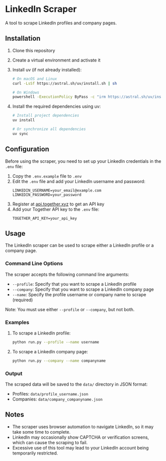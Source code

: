 # LinkedIn Scraper

A tool to scrape LinkedIn profiles and company pages.

## Installation

1. Clone this repository
2. Create a virtual environment and activate it
3. Install uv (if not already installed):

   ```bash
   # On macOS and Linux
   curl -LsSf https://astral.sh/uv/install.sh | sh

   # On Windows
   powershell -ExecutionPolicy ByPass -c "irm https://astral.sh/uv/install.ps1 | iex"
   ```

4. Install the required dependencies using uv:

   ```bash
   # Install project dependencies
   uv install
   
   # Or synchronize all dependencies
   uv sync
   ```

## Configuration

Before using the scraper, you need to set up your LinkedIn credentials in the `.env` file:

1. Copy the `.env.example` file to `.env`
2. Edit the `.env` file and add your LinkedIn username and password:
   ```
   LINKEDIN_USERNAME=your_email@example.com
   LINKEDIN_PASSWORD=your_password
   ```
3. Register at [api.together.xyz](https://api.together.xyz) to get an API key
4. Add your Together API key to the `.env` file:
   ```
   TOGETHER_API_KEY=your_api_key
   ```

## Usage

The LinkedIn scraper can be used to scrape either a LinkedIn profile or a company page.

### Command Line Options

The scraper accepts the following command line arguments:

- `--profile`: Specify that you want to scrape a LinkedIn profile
- `--company`: Specify that you want to scrape a LinkedIn company page
- `--name`: Specify the profile username or company name to scrape (required)

Note: You must use either `--profile` or `--company`, but not both.

### Examples

1. To scrape a LinkedIn profile:
   ```bash
   python run.py --profile --name username
   ```

2. To scrape a LinkedIn company page:
   ```bash
   python run.py --company --name companyname
   ```

### Output

The scraped data will be saved to the `data/` directory in JSON format:
- Profiles: `data/profile_username.json`
- Companies: `data/company_companyname.json`

## Notes

- The scraper uses browser automation to navigate LinkedIn, so it may take some time to complete.
- LinkedIn may occasionally show CAPTCHA or verification screens, which can cause the scraping to fail.
- Excessive use of this tool may lead to your LinkedIn account being temporarily restricted.
